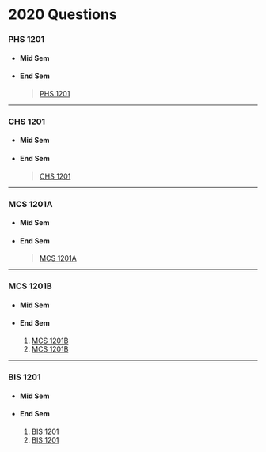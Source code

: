 # 2020 Questions
### PHS 1201
- #### Mid Sem
- #### End Sem
  > [PHS 1201](2020/End_PHS1201.pdf)
---
### CHS 1201
- #### Mid Sem 
- #### End Sem
  > [CHS 1201](2020/End_CHS1201.pdf)
---
### MCS 1201A
- #### Mid Sem
- #### End Sem
  > [MCS 1201A](2020/End_MCS1201A.pdf)
---
### MCS 1201B
- #### Mid Sem
- #### End Sem
  1. [MCS 1201B](2020/End_MCS1201B.pdf)
  2. [MCS 1201B](2020/End_MCS1201B_2.pdf)
---
### BIS 1201
- #### Mid Sem
- #### End Sem
  1. [BIS 1201](2020/End_BIS1201.pdf)
  2. [BIS 1201](2020/End_BIS1201_2.pdf)
